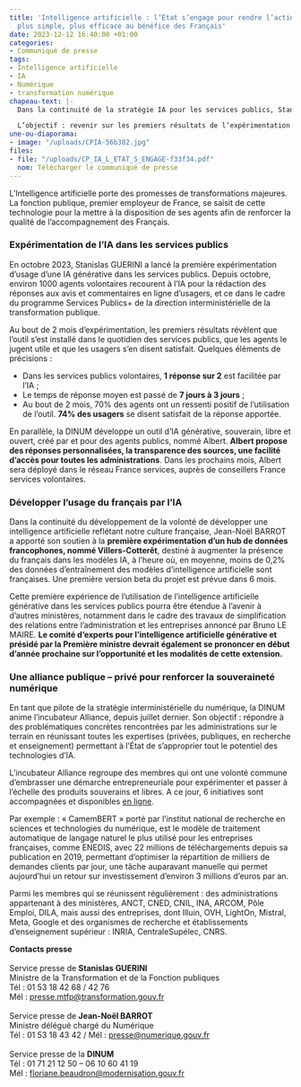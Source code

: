```yaml
---
title: 'Intelligence artificielle : l’État s’engage pour rendre l’action publique
  plus simple, plus efficace au bénéfice des Français'
date: 2023-12-12 16:40:00 +01:00
categories:
- Communiqué de presse
tags:
- Intelligence artificielle
- IA
- Numérique
- transformation numérique
chapeau-text: |-
  Dans la continuité de la stratégie IA pour les services publics, Stanislas GUERINI, le ministre de la Transformation et de la Fonction publiques, et Jean-Noël BARROT, ministre délégué en charge du Numérique, étaient présents lors de la 4ème rencontre d’Alliance, l’incubateur IA animé par la direction interministérielle du numérique (DINUM).

  L’objectif : revenir sur les premiers résultats de l’expérimentation de l’intelligence artificielle générative au sein des services publics et faire part des prochaines avancées en matière de transformation numérique de l’État.
une-ou-diaporama:
- image: "/uploads/CPIA-56b382.jpg"
files:
- file: "/uploads/CP_IA_L_ETAT_S_ENGAGE-f33f34.pdf"
  nom: Télécharger le communiqué de presse
---
```


L’Intelligence artificielle porte des promesses de transformations majeures. La fonction publique, premier employeur de France, se saisit de cette technologie pour la mettre à la disposition de ses agents afin de renforcer la qualité de l’accompagnement des Français.

### Expérimentation de l’IA dans les services publics

En octobre 2023, Stanislas GUERINI a lancé la première expérimentation d’usage d’une IA générative dans les services publics. Depuis octobre, environ 1000 agents volontaires recourent à l’IA pour la rédaction des réponses aux avis et commentaires en ligne d’usagers, et ce dans le cadre du programme Services Publics+ de la direction interministérielle de la transformation publique.

Au bout de 2 mois d’expérimentation, les premiers résultats révèlent que l’outil s’est installé dans le quotidien des services publics, que les agents le jugent utile et que les usagers s’en disent satisfait. Quelques éléments de précisions :

* Dans les services publics volontaires, **1 réponse sur 2** est facilitée par l’IA ;
* Le temps de réponse moyen est passé de **7 jours à 3 jours** ;
* Au bout de 2 mois, 70% des agents ont un ressenti positif de l’utilisation de l’outil. **74% des usagers** se disent satisfait de la réponse apportée.

En parallèle, la DINUM développe un outil d’IA générative, souverain, libre et ouvert, créé par et pour des agents publics, nommé Albert. **Albert propose des réponses personnalisées, la transparence des sources, une facilité d’accès pour toutes les administrations**. Dans les prochains mois, Albert sera déployé dans le réseau France services, auprès de conseillers France services volontaires.

### Développer l’usage du français par l’IA

Dans la continuité du développement de la volonté de développer une intelligence artificielle reflétant notre culture française, Jean-Noël BARROT a apporté son soutien à la **première expérimentation d’un hub de données francophones, nommé Villers-Cotterêt**, destiné à augmenter la présence du français dans les modèles IA, à l’heure où, en moyenne, moins de 0,2% des données d’entraînement des modèles d’intelligence artificielle sont françaises. Une première version beta du projet est prévue dans 6 mois. 

Cette première expérience de l’utilisation de l’intelligence artificielle générative dans les services publics pourra être étendue à l’avenir à d’autres ministères, notamment dans le cadre des travaux de simplification des relations entre l’administration et les entreprises annoncé par Bruno LE MAIRE. **Le comité d’experts pour l’intelligence artificielle générative et présidé par la Première ministre devrait également se prononcer en début d’année prochaine sur l’opportunité et les modalités de cette extension.**

### Une alliance publique – privé pour renforcer la souveraineté numérique

En tant que pilote de la stratégie interministérielle du numérique, la DINUM anime l’incubateur Alliance, depuis juillet dernier. Son objectif : répondre à des problématiques concrètes rencontrées par les administrations sur le terrain en réunissant toutes les expertises (privées, publiques, en recherche et enseignement) permettant à l’État de s’approprier tout le potentiel des technologies d’IA. 

L’incubateur Alliance regroupe des membres qui ont une volonté commune d’embrasser une démarche entrepreneuriale pour expérimenter et passer à l’échelle des produits souverains et libres. A ce jour, 6 initiatives sont accompagnées et disponibles [en ligne](https://outline.incubateur.net/s/alliance/doc/produits-finances-FpcKW0y9Zc).

Par exemple : « CamemBERT » porté par l’institut national de recherche en sciences et technologies du numérique, est le modèle de traitement automatique de langage naturel le plus utilisé pour les entreprises françaises, comme ENEDIS, avec 22 millions de téléchargements depuis sa publication en 2019, permettant d’optimiser la répartition de milliers de demandes clients par jour, une tâche auparavant manuelle qui permet aujourd’hui un retour sur investissement d’environ 3 millions d’euros par an.

Parmi les membres qui se réunissent régulièrement : des administrations appartenant à des ministères, ANCT, CNED, CNIL, INA, ARCOM, Pôle Emploi, DILA, mais aussi des entreprises, dont Illuin, OVH, LightOn, Mistral, Meta, Google et des organismes de recherche et établissements d’enseignement supérieur : INRIA, CentraleSupélec, CNRS.

**Contacts presse**
<br>
<br>Service presse de **Stanislas GUERINI**
<br>Ministre de la Transformation et de la Fonction publiques
<br>Tél : 01 53 18 42 68 / 42 76
<br>Mél : presse.mtfp@transformation.gouv.fr 
<br>
<br>Service presse de **Jean-Noël BARROT**
<br>Ministre délégué chargé du Numérique
<br>Tél : 01 53 18 43 42 / Mél : presse@numerique.gouv.fr 
<br>
<br>Service presse de la **DINUM**
<br>Tél : 01 71 21 12 50 – 06 10 60 41 19 
<br>Mél : floriane.beaudron@modernisation.gouv.fr 
